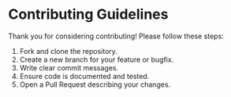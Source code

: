 # Contributing Guidelines

Thank you for considering contributing! Please follow these steps:

1. Fork and clone the repository.
2. Create a new branch for your feature or bugfix.
3. Write clear commit messages.
4. Ensure code is documented and tested.
5. Open a Pull Request describing your changes.
